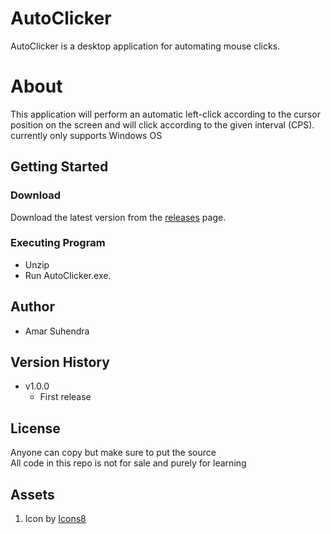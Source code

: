 # AutoClicker
AutoClicker is a desktop application for automating mouse clicks.

# About
This application will perform an automatic left-click according to the cursor position on the screen and will click according to the given interval (CPS). currently only supports Windows OS

## Getting Started
### Download 
Download the latest version from the [releases](https://github.com/Amar-Suhendra/AutoClicker/releases/tag/AutoClicker-v1.0.0) page.
### Executing Program
* Unzip
* Run AutoClicker.exe.

## Author
* Amar Suhendra

## Version History
* v1.0.0
  - First release

## License
Anyone can copy but make sure to put the source<br> 
All code in this repo is not for sale and purely for learning

## Assets
1. Icon by [Icons8](https://icons8.com/icon/KqW72L4VzPmG/click)